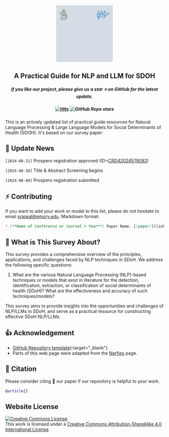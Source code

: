 <div align=center>
<img src="https://github.com/nlp4sdoh/review/blob/master/static/images/projectlogo.gif" alt="My GIF" width="180px">
</div>
<h2 align="center"> A Practical Guide for NLP and LLM for SDOH</a></h2>
<h5 align="center"> If you like our project, please give us a star ⭐ on GitHub for the latest update.</h5>
<h5 align="center">
  
  [![Hits](https://hits.seeyoufarm.com/api/count/incr/badge.svg?url=https%3A%2F%2Fgithub.com%2Fnlp4sdoh%2Freview&count_bg=%2379C83D&title_bg=%23555555&icon=&icon_color=%23E7E7E7&title=hits&edge_flat=false)](https://hits.seeyoufarm.com)
   ![GitHub Repo stars](https://img.shields.io/github/stars/nlp4sdoh/review?logoColor=%23C8A2C8&color=%23DCC6E0)
</h5>

This is an actively updated list of practical guide resources for Natural Language Processing & Large Language Models for Social Determinants of Health (SDOH). 
It's based on our survey paper: 

##  📣 Update News

`[2024-08-21]` Prospero registration approved (ID=<a href="https://www.crd.york.ac.uk/prospero/display_record.php?ID=CRD42024578082" target="_blank">CRD42024578082</a>)

`[2024-08-10]` Title & Abstract Screening begins

`[2024-08-09]` Prospero registration submitted

## ⚡ Contributing

If you want to add your work or model to this list, please do not hesitate to email srajwal@emory.edu. Markdown format:

```markdown
* [**Name of Conference or Journal + Year**] Paper Name. [[paper]](link) [[code]](link)
```

## 🤗 What is This Survey About?
This survey provides a comprehensive overview of the principles, applications, and challenges faced by NLP techniques in SDoH. We address the following specific questions: 
1.  What are the various Natural Language Processing (NLP)-based techniques or models that exist in literature for the detection, identification, extraction, or classification of social determinants of health (SDoH)?  What are the effectiveness and accuracy of such techniques/models?

This survey aims to provide insights into the opportunities and challenges of NLP/LLMs in SDoH, and serve as a practical resource for constructing effective SDoH NLP/LLMs.

## 👍 Acknowledgement
* [GitHub Repository template](https://github.com/AI-in-Health/MedLLMsPracticalGuide){:target="_blank"}
* Parts of this web page were adapted from the <a href="https://nerfies.github.io/" target="_blank">Nerfies</a> page.

## 📑 Citation

Please consider citing 📑 our paper if our repository is helpful to your work.
```bibtex
@article{}
```

## Website License
<a rel="license" href="http://creativecommons.org/licenses/by-sa/4.0/"><img alt="Creative Commons License" style="border-width:0" src="https://i.creativecommons.org/l/by-sa/4.0/88x31.png" /></a><br />This work is licensed under a <a rel="license" href="http://creativecommons.org/licenses/by-sa/4.0/">Creative Commons Attribution-ShareAlike 4.0 International License</a>.


